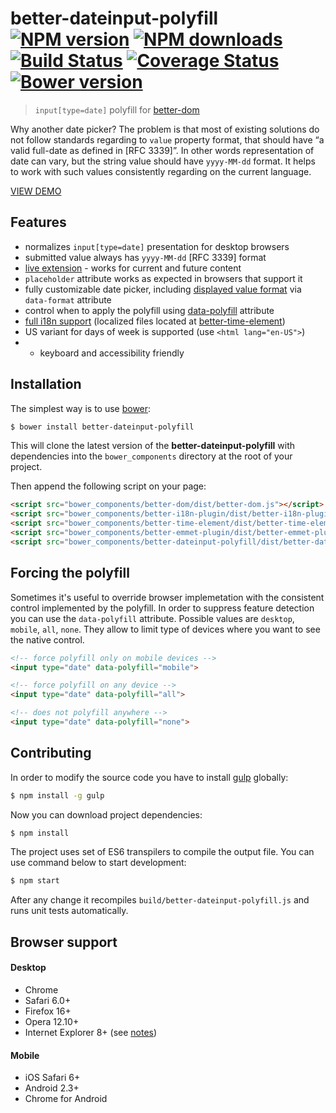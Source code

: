 # better-dateinput-polyfill<br>[![NPM version][npm-version]][npm-url] [![NPM downloads][npm-downloads]][npm-url] [![Build Status][travis-image]][travis-url] [![Coverage Status][coveralls-image]][coveralls-url] [![Bower version][bower-image]][bower-url]
> `input[type=date]` polyfill for [better-dom](https://github.com/chemerisuk/better-dom)

Why another date picker? The problem is that most of existing solutions do not follow standards regarding to `value` property format, that should have “a valid full-date as defined in [RFC 3339]”. In other words representation of date can vary, but the string value should have `yyyy-MM-dd` format. It helps to work with such values consistently regarding on the current language.

[VIEW DEMO](http://chemerisuk.github.io/better-dateinput-polyfill/)

## Features

* normalizes `input[type=date]` presentation for desktop browsers
* submitted value always has `yyyy-MM-dd` [RFC 3339] format
* [live extension](https://github.com/chemerisuk/better-dom/wiki/Live-extensions) - works for current and future content
* `placeholder` attribute works as expected in browsers that support it
* fully customizable date picker, including [displayed value format](https://github.com/chemerisuk/better-time-element#custom-formats) via `data-format` attribute
* control when to apply the polyfill using [data-polyfill](#forcing-the-polyfill) attribute
* [full i18n support](https://github.com/chemerisuk/better-i18n-plugin#multilingual-live-extensions) (localized files located at [better-time-element](https://github.com/chemerisuk/better-time-element))
* US variant for days of week is supported (use `<html lang="en-US">`)
* * keyboard and accessibility friendly

## Installation
The simplest way is to use [bower](http://bower.io/):

```sh
$ bower install better-dateinput-polyfill
```

This will clone the latest version of the __better-dateinput-polyfill__ with dependencies into the `bower_components` directory at the root of your project.

Then append the following script on your page:

```html
<script src="bower_components/better-dom/dist/better-dom.js"></script>
<script src="bower_components/better-i18n-plugin/dist/better-i18n-plugin.js"></script>
<script src="bower_components/better-time-element/dist/better-time-element.js"></script>
<script src="bower_components/better-emmet-plugin/dist/better-emmet-plugin.js"></script>
<script src="bower_components/better-dateinput-polyfill/dist/better-dateinput-polyfill.js"></script>
```

## Forcing the polyfill
Sometimes it's useful to override browser implemetation with the consistent control implemented by the polyfill. In order to suppress feature detection you can use the `data-polyfill` attribute. Possible values are `desktop`, `mobile`, `all`, `none`. They allow to limit type of devices where you want to see the native control.

```html
<!-- force polyfill only on mobile devices -->
<input type="date" data-polyfill="mobile">

<!-- force polyfill on any device -->
<input type="date" data-polyfill="all">

<!-- does not polyfill anywhere -->
<input type="date" data-polyfill="none">
```

## Contributing
In order to modify the source code you have to install [gulp](http://gulpjs.com) globally:

```sh
$ npm install -g gulp
```

Now you can download project dependencies:

```sh
$ npm install
```

The project uses set of ES6 transpilers to compile the output file. You can use command below to start development: 

```sh
$ npm start
```

After any change it recompiles `build/better-dateinput-polyfill.js` and runs unit tests automatically.

## Browser support
#### Desktop
* Chrome
* Safari 6.0+
* Firefox 16+
* Opera 12.10+
* Internet Explorer 8+ (see [notes](https://github.com/chemerisuk/better-dom#notes-about-old-ies))

#### Mobile
* iOS Safari 6+
* Android 2.3+
* Chrome for Android

[npm-url]: https://www.npmjs.com/package/better-dateinput-polyfill
[npm-version]: https://img.shields.io/npm/v/better-dateinput-polyfill.svg
[npm-downloads]: https://img.shields.io/npm/dt/better-dateinput-polyfill.svg

[travis-url]: http://travis-ci.org/chemerisuk/better-dateinput-polyfill
[travis-image]: http://img.shields.io/travis/chemerisuk/better-dateinput-polyfill/master.svg

[coveralls-url]: https://coveralls.io/r/chemerisuk/better-dateinput-polyfill
[coveralls-image]: http://img.shields.io/coveralls/chemerisuk/better-dateinput-polyfill/master.svg

[bower-url]: https://github.com/chemerisuk/better-dateinput-polyfill
[bower-image]: http://img.shields.io/bower/v/better-dateinput-polyfill.svg
